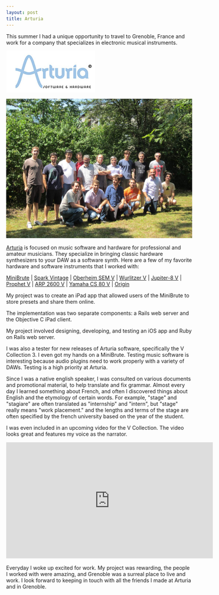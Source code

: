 ```yaml
---
layout: post
title: Arturia
---
```


This summer I had a unique opportunity to travel to Grenoble, France and work for a company that specializes in electronic musical instruments.

![arturia logo](/assets/img/arturia-logo.jpg)

![Top row from the left: me, Morgan, ... , Alex, Antonio, Antoine, Robert, Kevin, Phillippe.  Bottom row: ... , Mohammed, Denis, Adrien, Frederic, Xavier](/assets/img/arturia-company.jpg)

[Arturia](http://arturia.com) is focused on music software and hardware for professional and amateur musicians. They specialize in bringing classic hardware synthesizers to your DAW as a software synth. Here are a few of my favorite hardware and software instruments that I worked with:

[MiniBrute](http://www.arturia.com/evolution/en/products/minibrute/intro.html)
 | [Spark Vintage](http://www.arturia.com/evolution/en/products/spark-vdm/intro.html)
 | [Oberheim SEM V](http://www.arturia.com/evolution/en/products/oberheimsemv/intro.html)
 | [Wurlitzer V](http://www.arturia.com/evolution/en/products/wurlitzer-v/intro.html)
 | [Jupiter-8 V](http://www.arturia.com/evolution/en/products/jupiter-8v/intro.html)
 | [Prophet V](http://www.arturia.com/evolution/en/products/prophetv/intro.html)
 | [ARP 2600 V](http://www.arturia.com/evolution/en/products/arp2600v/intro.html)
 | [Yamaha CS 80 V](http://www.arturia.com/evolution/en/products/cs-80v/intro.html)
 | [Origin](http://www.arturia.com/evolution/en/products/origin-keyboard/intro.html)

My project was to create an iPad app that allowed users of the MiniBrute to store presets and share them online.

The implementation was two separate components: a Rails web server and the Objective C iPad client.

My project involved designing, developing, and testing an iOS app and Ruby on Rails web server.

I was also a tester for new releases of Arturia software, specifically the V Collection 3. I even got my hands on a MiniBrute. Testing music software is interesting because audio plugins need to work properly with a variety of DAWs. Testing is a high priority at Arturia.

Since I was a native english speaker, I was consulted on various documents and promotional material, to help translate and fix grammar. Almost every day I learned something about French, and often I discovered things about English and the etymology of certain words. For example, "stage" and "stagiare" are often translated as "internship" and "intern", but "stage" really means "work placement." and the lengths and terms of the stage are often specified by the french university based on the year of the student.

I was even included in an upcoming video for the V Collection. The video looks great and features my voice as the narrator.

<iframe width="560" height="315" src="http://www.youtube.com/embed/ZfMRtUbXYOY" frameborder="0" allowfullscreen></iframe>

Everyday I woke up excited for work. My project was rewarding, the people I worked with were amazing, and Grenoble was a surreal place to live and work. I look forward to keeping in touch with all the friends I made at Arturia and in Grenoble.
